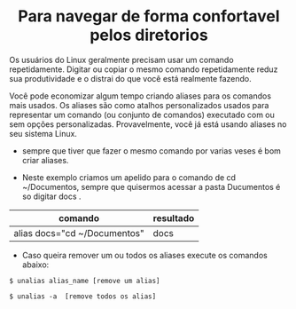 <h1 align="center">
Para navegar de forma confortavel pelos diretorios 
</h1>

Os usuários do Linux geralmente precisam usar um comando repetidamente. Digitar ou copiar o mesmo comando repetidamente reduz sua produtividade e o distrai do que você está realmente fazendo.

Você pode economizar algum tempo criando aliases para os comandos mais usados. Os aliases são como atalhos personalizados usados para representar um comando (ou conjunto de comandos) executado com ou sem opções personalizadas. Provavelmente, você já está usando aliases no seu sistema Linux.

* sempre que tiver que fazer o mesmo comando por varias veses é bom criar aliases.

* Neste exemplo criamos um apelido para o comando de cd ~/Documentos, sempre que quisermos acessar a pasta Ducumentos é so digitar docs .

|comando|resultado|
|-------|----------|
|alias docs="cd ~/Documentos"|docs|




* Caso queira remover um ou todos os aliases execute os comandos abaixo:
```
$ unalias alias_name [remove um alias]

$ unalias -a  [remove todos os alias]
